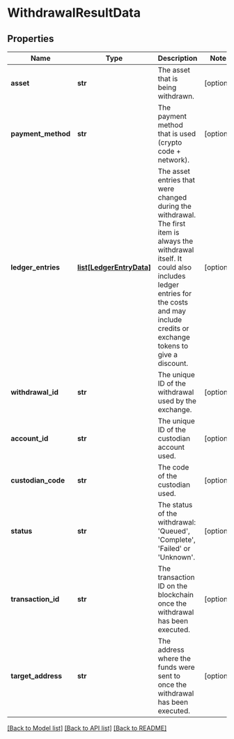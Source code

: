 # WithdrawalResultData

## Properties
Name | Type | Description | Notes
------------ | ------------- | ------------- | -------------
**asset** | **str** | The asset that is being withdrawn. | [optional] 
**payment_method** | **str** | The payment method that is used (crypto code + network). | [optional] 
**ledger_entries** | [**list[LedgerEntryData]**](LedgerEntryData.md) | The asset entries that were changed during the withdrawal. The first item is always the withdrawal itself. It could also includes ledger entries for the costs and may include credits or exchange tokens to give a discount. | [optional] 
**withdrawal_id** | **str** | The unique ID of the withdrawal used by the exchange. | [optional] 
**account_id** | **str** | The unique ID of the custodian account used. | [optional] 
**custodian_code** | **str** | The code of the custodian used. | [optional] 
**status** | **str** | The status of the withdrawal: &#x27;Queued&#x27;, &#x27;Complete&#x27;, &#x27;Failed&#x27; or &#x27;Unknown&#x27;. | [optional] 
**transaction_id** | **str** | The transaction ID on the blockchain once the withdrawal has been executed. | [optional] 
**target_address** | **str** | The address where the funds were sent to once the withdrawal has been executed. | [optional] 

[[Back to Model list]](../README.md#documentation-for-models) [[Back to API list]](../README.md#documentation-for-api-endpoints) [[Back to README]](../README.md)

